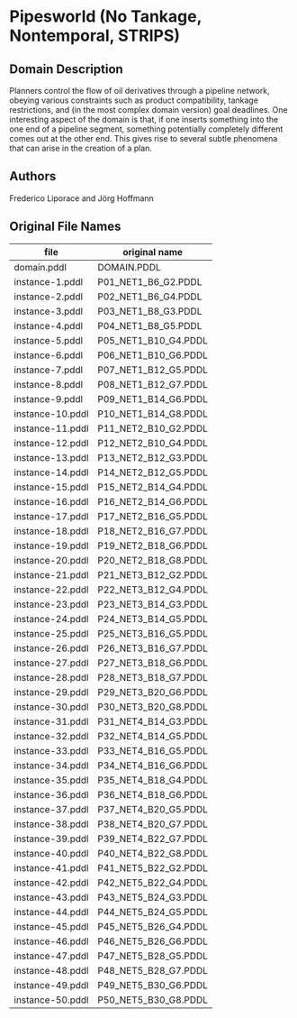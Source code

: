 # Pipesworld (No Tankage, Nontemporal, STRIPS)

## Domain Description

Planners control the flow of oil derivatives through a pipeline network, obeying various constraints such as product compatibility, tankage restrictions, and (in the most complex domain version) goal deadlines.
One interesting aspect of the domain is that, if one inserts something into the one end of a pipeline segment, something potentially completely different comes out at the other end.
This gives rise to several subtle phenomena that can arise in the creation of a plan.

## Authors

Frederico Liporace and Jörg Hoffmann

## Original File Names

| file             | original name        |
|------------------|----------------------|
| domain.pddl      | DOMAIN.PDDL          |
| instance-1.pddl  | P01_NET1_B6_G2.PDDL  |
| instance-2.pddl  | P02_NET1_B6_G4.PDDL  |
| instance-3.pddl  | P03_NET1_B8_G3.PDDL  |
| instance-4.pddl  | P04_NET1_B8_G5.PDDL  |
| instance-5.pddl  | P05_NET1_B10_G4.PDDL |
| instance-6.pddl  | P06_NET1_B10_G6.PDDL |
| instance-7.pddl  | P07_NET1_B12_G5.PDDL |
| instance-8.pddl  | P08_NET1_B12_G7.PDDL |
| instance-9.pddl  | P09_NET1_B14_G6.PDDL |
| instance-10.pddl | P10_NET1_B14_G8.PDDL |
| instance-11.pddl | P11_NET2_B10_G2.PDDL |
| instance-12.pddl | P12_NET2_B10_G4.PDDL |
| instance-13.pddl | P13_NET2_B12_G3.PDDL |
| instance-14.pddl | P14_NET2_B12_G5.PDDL |
| instance-15.pddl | P15_NET2_B14_G4.PDDL |
| instance-16.pddl | P16_NET2_B14_G6.PDDL |
| instance-17.pddl | P17_NET2_B16_G5.PDDL |
| instance-18.pddl | P18_NET2_B16_G7.PDDL |
| instance-19.pddl | P19_NET2_B18_G6.PDDL |
| instance-20.pddl | P20_NET2_B18_G8.PDDL |
| instance-21.pddl | P21_NET3_B12_G2.PDDL |
| instance-22.pddl | P22_NET3_B12_G4.PDDL |
| instance-23.pddl | P23_NET3_B14_G3.PDDL |
| instance-24.pddl | P24_NET3_B14_G5.PDDL |
| instance-25.pddl | P25_NET3_B16_G5.PDDL |
| instance-26.pddl | P26_NET3_B16_G7.PDDL |
| instance-27.pddl | P27_NET3_B18_G6.PDDL |
| instance-28.pddl | P28_NET3_B18_G7.PDDL |
| instance-29.pddl | P29_NET3_B20_G6.PDDL |
| instance-30.pddl | P30_NET3_B20_G8.PDDL |
| instance-31.pddl | P31_NET4_B14_G3.PDDL |
| instance-32.pddl | P32_NET4_B14_G5.PDDL |
| instance-33.pddl | P33_NET4_B16_G5.PDDL |
| instance-34.pddl | P34_NET4_B16_G6.PDDL |
| instance-35.pddl | P35_NET4_B18_G4.PDDL |
| instance-36.pddl | P36_NET4_B18_G6.PDDL |
| instance-37.pddl | P37_NET4_B20_G5.PDDL |
| instance-38.pddl | P38_NET4_B20_G7.PDDL |
| instance-39.pddl | P39_NET4_B22_G7.PDDL |
| instance-40.pddl | P40_NET4_B22_G8.PDDL |
| instance-41.pddl | P41_NET5_B22_G2.PDDL |
| instance-42.pddl | P42_NET5_B22_G4.PDDL |
| instance-43.pddl | P43_NET5_B24_G3.PDDL |
| instance-44.pddl | P44_NET5_B24_G5.PDDL |
| instance-45.pddl | P45_NET5_B26_G4.PDDL |
| instance-46.pddl | P46_NET5_B26_G6.PDDL |
| instance-47.pddl | P47_NET5_B28_G5.PDDL |
| instance-48.pddl | P48_NET5_B28_G7.PDDL |
| instance-49.pddl | P49_NET5_B30_G6.PDDL |
| instance-50.pddl | P50_NET5_B30_G8.PDDL |
